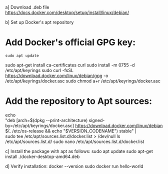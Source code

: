 a] Download .deb file
https://docs.docker.com/desktop/setup/install/linux/debian/

b] Set up Docker's apt repository
# Add Docker's official GPG key:
```
sudo apt update
```
sudo apt-get install ca-certificates curl
sudo install -m 0755 -d /etc/apt/keyrings
sudo curl -fsSL https://download.docker.com/linux/debian/gpg -o /etc/apt/keyrings/docker.asc
sudo chmod a+r /etc/apt/keyrings/docker.asc

# Add the repository to Apt sources:
echo \
  "deb [arch=$(dpkg --print-architecture) signed-by=/etc/apt/keyrings/docker.asc] https://download.docker.com/linux/debian \
  $(. /etc/os-release && echo "$VERSION_CODENAME") stable" | \
  sudo tee /etc/apt/sources.list.d/docker.list > /dev/null
ls /etc/apt/sources.list.d/
sudo nano /etc/apt/sources.list.d/docker.list

c] Install the package with apt as follows:
sudo apt update
sudo apt-get install ./docker-desktop-amd64.deb 

d] Verify installation:
docker --version
sudo docker run hello-world
